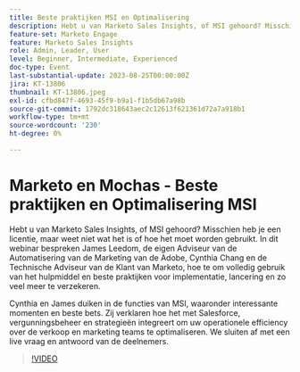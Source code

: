 ```yaml
---
title: Beste praktijken MSI en Optimalisering
description: Hebt u van Marketo Sales Insights, of MSI gehoord? Misschien heb je een licentie, maar weet niet wat het is of hoe het moet worden gebruikt. In dit webinar bespreken James Leedom, de eigen Adviseur van de Automatisering van de Marketing van de Adobe, Cynthia Chang en de Technische Adviseur van de Klant van Marketo, hoe te om volledig gebruik van het hulpmiddel en beste praktijken voor implementatie, lancering en zo veel meer te verzekeren. Cynthia en James duiken in de eigenschappen van MSI met inbegrip van interessante momenten en beste wedden. Zij verklaren hoe het met Salesforce, vergunningsbeheer en strategieën integreert om uw operationele efficiency over de verkoop en marketing teams te optimaliseren. We sluiten af met een live vraag en antwoord van de deelnemers.
feature-set: Marketo Engage
feature: Marketo Sales Insights
role: Admin, Leader, User
level: Beginner, Intermediate, Experienced
doc-type: Event
last-substantial-update: 2023-08-25T00:00:00Z
jira: KT-13806
thumbnail: KT-13806.jpeg
exl-id: cfbd847f-4693-45f9-b9a1-f1b5db67a98b
source-git-commit: 1792dc318643aec2c12613f621361d72a7a918b1
workflow-type: tm+mt
source-wordcount: '230'
ht-degree: 0%

---
```


# Marketo en Mochas - Beste praktijken en Optimalisering MSI

Hebt u van Marketo Sales Insights, of MSI gehoord? Misschien heb je een licentie, maar weet niet wat het is of hoe het moet worden gebruikt. In dit webinar bespreken James Leedom, de eigen Adviseur van de Automatisering van de Marketing van de Adobe, Cynthia Chang en de Technische Adviseur van de Klant van Marketo, hoe te om volledig gebruik van het hulpmiddel en beste praktijken voor implementatie, lancering en zo veel meer te verzekeren.

Cynthia en James duiken in de functies van MSI, waaronder interessante momenten en beste bets. Zij verklaren hoe het met Salesforce, vergunningsbeheer en strategieën integreert om uw operationele efficiency over de verkoop en marketing teams te optimaliseren. We sluiten af met een live vraag en antwoord van de deelnemers.

>[!VIDEO](https://video.tv.adobe.com/v/3422797?learn=on)
